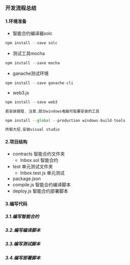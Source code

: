 ### 开发流程总结

#### 1.环境准备

- 智能合约编译器solc

```js
npm install --save solc
```

- 测试工具mocha

```js
npm install --save mocha
```

- ganache测试环境

```js
npm install --save ganache-cli
```

- web3.js

```js
npm install --save web3
```

```js
若安装报错, 注意,部分windows电脑可能要安装的工具

npm install --global --production windows-build-tools 

终极大招,安装visual studio
```

#### 2.项目结构

- contracts	智能合约文件夹
  - Inbox.sol 智能合约
- test                 单元测试文件夹
  - Inbox.test.js  单元测试
- package.json
- compile.js     智能合约编译脚本
- deploy.js       智能合约部署脚本

#### 3.编写代码

##### 3.1.编写智能合约

##### 3.2.编写编译脚本

##### 3.3.编写测试脚本

##### 3.4.编写部署脚本